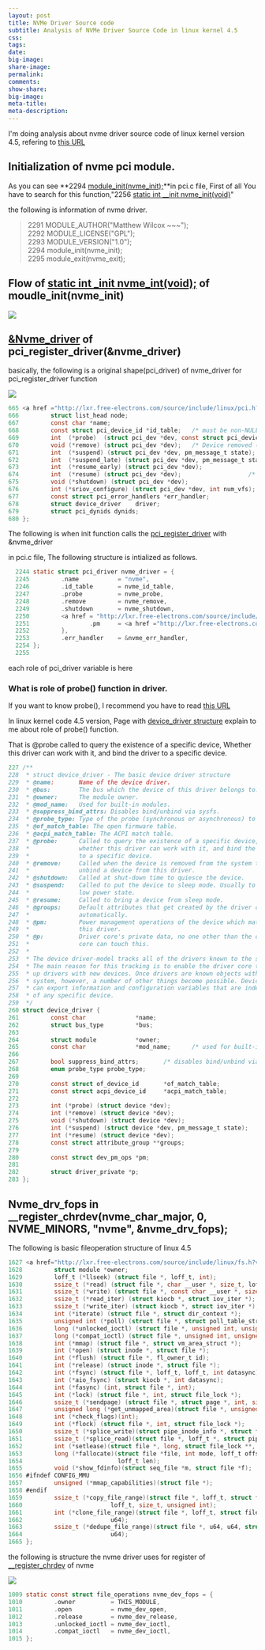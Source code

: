 ```yaml
---
layout: post
title: NVMe Driver Source code
subtitle: Analysis of NVMe Driver Source Code in linux kernel 4.5
css:
tags:
date:
big-image:
share-image:
permalink:
comments:
show-share:
big-image:
meta-title:
meta-description:
---
```


 I'm doing analysis about nvme driver source code of linux kernel version 4.5, refering to [this URL](http://lxr.free-electrons.com/source/drivers/nvme/host/pci.c?v=4.5)
 
## Initialization of nvme pci module. 

  As you can see **2294 [module_init(nvme_init);](http://lxr.free-electrons.com/source/drivers/nvme/host/pci.c?v=4.5#L2256)**in pci.c file, First of all You have to search for this function,"2256 [static int __init nvme_init(void)](http://lxr.free-electrons.com/source/drivers/nvme/host/pci.c?v=4.5#L2256)"
  
  the following is information of nvme driver. 
  
  > 2291 MODULE_AUTHOR("Matthew Wilcox ~~~");  
  > 2292 MODULE_LICENSE("GPL");  
  > 2293 MODULE_VERSION("1.0");  
  > 2294 module_init(nvme_init);  
  > 2295 module_exit(nvme_exit);  
 

## Flow of [static int _init nvme_int(void);](http://lxr.free-electrons.com/source/drivers/nvme/host/pci.c?v=4.5#L2256) of moudle_init(nvme_init)

 ![](/img/Image/SSD-Solid_State_Drives/2016-09-19-NVMe_Driver_Source_Code/module_init(nvme_init).png)
 

## [&Nvme_driver](http://lxr.free-electrons.com/source/drivers/nvme/host/pci.c?v=4.5#L2244) of pci_register_driver(&nvme_driver)

basically, the following is a original shape(pci_driver) of nvme_driver for pci_register_driver function

![](/img/Image/SSD-Solid_State_Drives/2016-09-19-NVMe_Driver_Source_Code/nvme_pci_driver.png)


```c
665 <a href ="http://lxr.free-electrons.com/source/include/linux/pci.h?v=4.5#L665">struct pci_driver</a> {
666         struct list_head node;
667         const char *name;
668         const struct pci_device_id *id_table;   /* must be non-NULL for probe to be called */
669         int  (*probe)  (struct pci_dev *dev, const struct pci_device_id *id);   /* New device inserted */
670         void (*remove) (struct pci_dev *dev);   /* Device removed (NULL if not a hot-plug capable driver) */
671         int  (*suspend) (struct pci_dev *dev, pm_message_t state);      /* Device suspended */
672         int  (*suspend_late) (struct pci_dev *dev, pm_message_t state);
673         int  (*resume_early) (struct pci_dev *dev);
674         int  (*resume) (struct pci_dev *dev);                   /* Device woken up */
675         void (*shutdown) (struct pci_dev *dev);
676         int (*sriov_configure) (struct pci_dev *dev, int num_vfs); /* PF pdev */
677         const struct pci_error_handlers *err_handler;
678         struct device_driver    driver;
679         struct pci_dynids dynids;
680 };
```

The following is when init function calls the [pci_register_driver](http://lxr.free-electrons.com/source/include/linux/pci.h?v=4.5#L1171) with &nvme_driver

in pci.c file, The following structure is intialized as follows. 

```c
  2244 static struct pci_driver nvme_driver = {
  2245         .name           = "nvme",
  2246         .id_table       = nvme_id_table,
  2247         .probe          = nvme_probe,
  2248         .remove         = nvme_remove,
  2249         .shutdown       = nvme_shutdown,
  2250         <a href = "http://lxr.free-electrons.com/source/include/linux/device.h?v=4.5#L260">.driver</a>         = {   // device driver structure. 
  2251                 .pm     = <a href ="http://lxr.free-electrons.com/source/include/linux/pm.h?v=4.5#L295">&nvme_dev_pm_ops,</a> // this function is associated with power management interface.
  2252         },
  2253         .err_handler    = &nvme_err_handler,
  2254 };
  2255
```

 each role of pci_driver variable is here 
 
### What is role of probe() function in driver. 
 
 
 If you want to know probe(), I recommend you have to read <a href = "http://lwn.net/Kernel/LDD3/">this URL</a>  
 
 In linux kernel code 4.5 version, Page with [device_driver structure](http://lxr.free-electrons.com/source/include/linux/device.h?v=4.5#L260) explain to me about role of probe() function.   
   
 
 That is @probe called to query the existence of a specific device, Whether this driver can work with it, and bind the driver to a specific device.
 
 
```c
227 /**
228  * struct device_driver - The basic device driver structure
229  * @name:       Name of the device driver.
230  * @bus:        The bus which the device of this driver belongs to.
231  * @owner:      The module owner.
232  * @mod_name:   Used for built-in modules.
233  * @suppress_bind_attrs: Disables bind/unbind via sysfs.
234  * @probe_type: Type of the probe (synchronous or asynchronous) to use.
235  * @of_match_table: The open firmware table.
236  * @acpi_match_table: The ACPI match table.
237  * @probe:      Called to query the existence of a specific device,
238  *              whether this driver can work with it, and bind the driver
239  *              to a specific device.
240  * @remove:     Called when the device is removed from the system to
241  *              unbind a device from this driver.
242  * @shutdown:   Called at shut-down time to quiesce the device.
243  * @suspend:    Called to put the device to sleep mode. Usually to a
244  *              low power state.
245  * @resume:     Called to bring a device from sleep mode.
246  * @groups:     Default attributes that get created by the driver core
247  *              automatically.
248  * @pm:         Power management operations of the device which matched
249  *              this driver.
250  * @p:          Driver core's private data, no one other than the driver
251  *              core can touch this.
252  *
253  * The device driver-model tracks all of the drivers known to the system.
254  * The main reason for this tracking is to enable the driver core to match
255  * up drivers with new devices. Once drivers are known objects within the
256  * system, however, a number of other things become possible. Device drivers
257  * can export information and configuration variables that are independent
258  * of any specific device.
259  */
260 struct device_driver {
261         const char              *name;
262         struct bus_type         *bus;
263 
264         struct module           *owner;
265         const char              *mod_name;      /* used for built-in modules */
266 
267         bool suppress_bind_attrs;       /* disables bind/unbind via sysfs */
268         enum probe_type probe_type;
269 
270         const struct of_device_id       *of_match_table;
271         const struct acpi_device_id     *acpi_match_table;
272 
273         int (*probe) (struct device *dev);
274         int (*remove) (struct device *dev);
275         void (*shutdown) (struct device *dev);
276         int (*suspend) (struct device *dev, pm_message_t state);
277         int (*resume) (struct device *dev);
278         const struct attribute_group **groups;
279 
280         const struct dev_pm_ops *pm;
281 
282         struct driver_private *p;
283 };
```
 

## Nvme_drv_fops in __register_chrdev(nvme_char_major, 0, NVME_MINORS, "nvme", &nvme_drv_fops);

The following is basic fileoperation structure of linux 4.5 

```c
1627 <a href="http://lxr.free-electrons.com/source/include/linux/fs.h?v=4.5#L1627">struct file_operations</a> {
1628         struct module *owner;
1629         loff_t (*llseek) (struct file *, loff_t, int);
1630         ssize_t (*read) (struct file *, char __user *, size_t, loff_t *);
1631         ssize_t (*write) (struct file *, const char __user *, size_t, loff_t *);
1632         ssize_t (*read_iter) (struct kiocb *, struct iov_iter *);
1633         ssize_t (*write_iter) (struct kiocb *, struct iov_iter *);
1634         int (*iterate) (struct file *, struct dir_context *);
1635         unsigned int (*poll) (struct file *, struct poll_table_struct *);
1636         long (*unlocked_ioctl) (struct file *, unsigned int, unsigned long);
1637         long (*compat_ioctl) (struct file *, unsigned int, unsigned long);
1638         int (*mmap) (struct file *, struct vm_area_struct *);
1639         int (*open) (struct inode *, struct file *);
1640         int (*flush) (struct file *, fl_owner_t id);
1641         int (*release) (struct inode *, struct file *);
1642         int (*fsync) (struct file *, loff_t, loff_t, int datasync);
1643         int (*aio_fsync) (struct kiocb *, int datasync);
1644         int (*fasync) (int, struct file *, int);
1645         int (*lock) (struct file *, int, struct file_lock *);
1646         ssize_t (*sendpage) (struct file *, struct page *, int, size_t, loff_t *, int);
1647         unsigned long (*get_unmapped_area)(struct file *, unsigned long, unsigned long, unsigned long, unsigned long);
1648         int (*check_flags)(int);
1649         int (*flock) (struct file *, int, struct file_lock *);
1650         ssize_t (*splice_write)(struct pipe_inode_info *, struct file *, loff_t *, size_t, unsigned int);
1651         ssize_t (*splice_read)(struct file *, loff_t *, struct pipe_inode_info *, size_t, unsigned int);
1652         int (*setlease)(struct file *, long, struct file_lock **, void **);
1653         long (*fallocate)(struct file *file, int mode, loff_t offset,
1654                           loff_t len);
1655         void (*show_fdinfo)(struct seq_file *m, struct file *f);
1656 #ifndef CONFIG_MMU
1657         unsigned (*mmap_capabilities)(struct file *);
1658 #endif
1659         ssize_t (*copy_file_range)(struct file *, loff_t, struct file *,
1660                         loff_t, size_t, unsigned int);
1661         int (*clone_file_range)(struct file *, loff_t, struct file *, loff_t,
1662                         u64);
1663         ssize_t (*dedupe_file_range)(struct file *, u64, u64, struct file *,
1664                         u64);
1665 };
```

the following is structure the nvme driver uses for register of [__register_chrdev](http://lxr.free-electrons.com/source/fs/char_dev.c?v=4.5#L242) of nvme 


![](/img/Image/SSD-Solid_State_Drives/2016-09-19-NVMe_Driver_Source_Code/nvme_dev_fops_file_operation.png)

```c
1009 static const struct file_operations nvme_dev_fops = {
1010         .owner          = THIS_MODULE,
1011         .open           = nvme_dev_open,
1012         .release        = nvme_dev_release,
1013         .unlocked_ioctl = nvme_dev_ioctl,
1014         .compat_ioctl   = nvme_dev_ioctl,
1015 };
```
